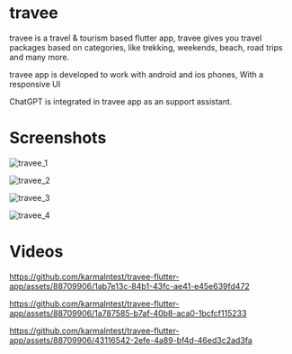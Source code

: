 # travee
travee is a travel & tourism based flutter app, travee gives you travel packages based on  categories, like trekking, weekends, beach, road trips and many more.

travee app is developed to work with android and ios phones, With a responsive UI 

ChatGPT is integrated in travee app as an support assistant.



# Screenshots

![travee_1](https://github.com/karmalntest/travee-flutter-app/assets/88709906/d75b30c2-5005-4fea-8dbd-8e98ccce7dee)

![travee_2](https://github.com/karmalntest/travee-flutter-app/assets/88709906/2f759b8c-664c-4a3b-9814-0854e6fbfdb4)

![travee_3](https://github.com/karmalntest/travee-flutter-app/assets/88709906/a6159968-63dc-4b08-855a-a1c9d8d47485)

![travee_4](https://github.com/karmalntest/travee-flutter-app/assets/88709906/8af5b670-5bf0-498b-9381-a3cedde4d87c)



# Videos

https://github.com/karmalntest/travee-flutter-app/assets/88709906/1ab7e13c-84b1-43fc-ae41-e45e639fd472

https://github.com/karmalntest/travee-flutter-app/assets/88709906/1a787585-b7af-40b8-aca0-1bcfcf115233

https://github.com/karmalntest/travee-flutter-app/assets/88709906/43116542-2efe-4a89-bf4d-46ed3c2ad3fa

